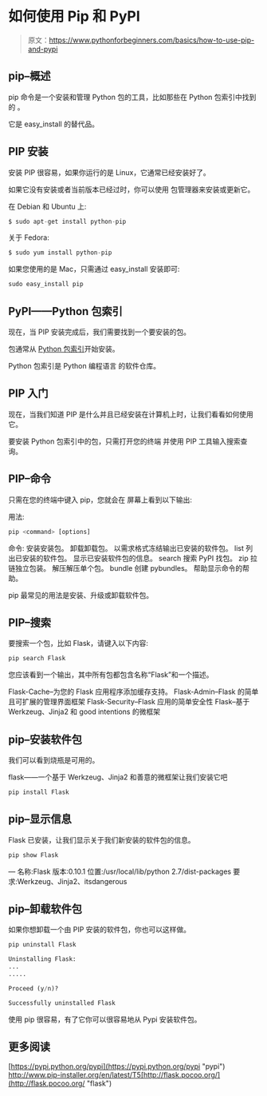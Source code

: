 # 如何使用 Pip 和 PyPI

> 原文：<https://www.pythonforbeginners.com/basics/how-to-use-pip-and-pypi>

## pip–概述

pip 命令是一个安装和管理 Python 包的工具，比如那些在 Python 包索引中找到的
。

它是 easy_install 的替代品。

## PIP 安装

安装 PIP 很容易，如果你运行的是 Linux，它通常已经安装好了。

如果它没有安装或者当前版本已经过时，你可以使用
包管理器来安装或更新它。

在 Debian 和 Ubuntu 上:

```py
$ sudo apt-get install python-pip 
```

关于 Fedora:

```py
$ sudo yum install python-pip 
```

如果您使用的是 Mac，只需通过 easy_install 安装即可:

```py
sudo easy_install pip 
```

## PyPI——Python 包索引

现在，当 PIP 安装完成后，我们需要找到一个要安装的包。

包通常从 [Python 包索引](https://pypi.python.org/pypi "pypi")开始安装。

Python 包索引是 Python 编程语言
的软件仓库。

## PIP 入门

现在，当我们知道 PIP 是什么并且已经安装在计算机上时，让我们看看如何使用它。

要安装 Python 包索引中的包，只需打开您的终端
并使用 PIP 工具输入搜索查询。

## PIP–命令

只需在您的终端中键入 pip，您就会在
屏幕上看到以下输出:

用法:

```py
pip <command> [options]
```

命令:
安装安装包。
卸载卸载包。
以需求格式冻结输出已安装的软件包。
list 列出已安装的软件包。
显示已安装软件包的信息。
search 搜索 PyPI 找包。
zip 拉链独立包装。
解压解压单个包。
bundle 创建 pybundles。
帮助显示命令的帮助。

pip 最常见的用法是安装、升级或卸载软件包。

## PIP–搜索

要搜索一个包，比如 Flask，请键入以下内容:

```py
pip search Flask 
```

您应该看到一个输出，其中所有包都包含名称“Flask”和一个描述。

Flask-Cache–为您的 Flask 应用程序添加缓存支持。
Flask-Admin–Flask 的简单且可扩展的管理界面框架
Flask-Security–Flask 应用的简单安全性
Flask–基于 Werkzeug、Jinja2 和 good intentions 的微框架

## pip–安装软件包

我们可以看到烧瓶是可用的。

flask——一个基于 Werkzeug、Jinja2 和善意的微框架让我们安装它吧

```py
pip install Flask 
```

## pip–显示信息

Flask 已安装，让我们显示关于我们新安装的软件包的信息。

```py
pip show Flask 
```

—
名称:Flask
版本:0.10.1
位置:/usr/local/lib/python 2.7/dist-packages
要求:Werkzeug、Jinja2、itsdangerous

## pip–卸载软件包

如果你想卸载一个由 PIP 安装的软件包，你也可以这样做。

```py
pip uninstall Flask

Uninstalling Flask:
...
.....

Proceed (y/n)?

Successfully uninstalled Flask 
```

使用 pip 很容易，有了它你可以很容易地从 Pypi 安装软件包。

## 更多阅读

[https://pypi.python.org/pypi](https://pypi.python.org/pypi "pypi")
http://www.pip-installer.org/en/latest/T5[http://flask.pocoo.org/](http://flask.pocoo.org/ "flask")